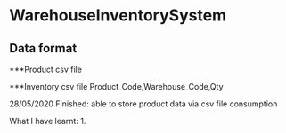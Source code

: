 # WarehouseInventorySystem

Data format
---
***Product csv file

***Inventory csv file
Product_Code,Warehouse_Code,Qty



28/05/2020 
Finished: able to store product data via csv file consumption

What I have learnt:
1.




